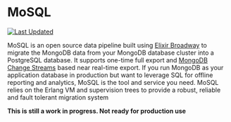 # MoSQL

[![Last Updated](https://img.shields.io/github/last-commit/narup/mosql.svg)](https://github.com/narup/mosql/commits/master)

MoSQL is an open source data pipeline built using [Elixir Broadway](https://elixir-broadway.org/) to migrate the MongoDB data from your MongoDB database cluster into a PostgreSQL database. It supports one-time full export and [MongoDB Change Streams](https://www.mongodb.com/docs/manual/changeStreams/) based near real-time export. If you run MongoDB as your application database in production but want to leverage SQL for offline reporting and analytics, MoSQL is the tool and service you need. MoSQL relies on the Erlang VM and supervision trees to provide a robust, reliable and fault tolerant migration system

**This is still a work in progress. Not ready for production use** 
